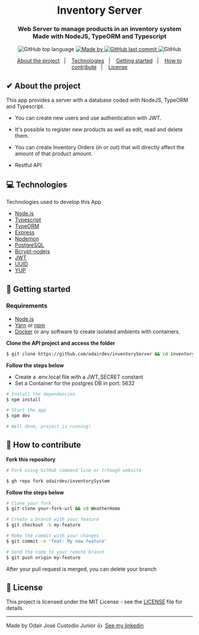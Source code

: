 <h1 align="center">
  Inventory Server
</h1>

<h3 align="center">
  Web Server to manage products in an inventory system </br>
  Made with NodeJS, TypeORM and Typescript
</h3>

<p align="center">
  <img alt="GitHub top language" src="https://img.shields.io/badge/typescript-100%25-blue">

  <a href="https://www.linkedin.com/in/odairjcjunior/" target="_blank" rel="noopener noreferrer">
    <img alt="Made by" src="https://img.shields.io/badge/Made%20by-odairdev-blue">
  </a>
  
  <a href="https://github.com/cassiogroh/WeatherHome/commits/master">
    <img alt="GitHub last commit" src="https://img.shields.io/github/last-commit/odairdev/inventoryServer?style=plastic>">
  </a>

  <img alt="GitHub" src="https://img.shields.io/github/license/odairdev/inventoryServer?style=plastic">

</p>

<p align="center">
  <a href="#%EF%B8%8F-about-the-project">About the project</a>&nbsp;&nbsp;&nbsp;|&nbsp;&nbsp;&nbsp;
  <a href="#-technologies">Technologies</a>&nbsp;&nbsp;&nbsp;|&nbsp;&nbsp;&nbsp;
  <a href="#-getting-started">Getting started</a>&nbsp;&nbsp;&nbsp;|&nbsp;&nbsp;&nbsp;
  <a href="#-how-to-contribute">How to contribute</a>&nbsp;&nbsp;&nbsp;|&nbsp;&nbsp;&nbsp;
  <a href="#-license">License</a>
</p>

## ✔ About the project

This app provides a server with a database coded with NodeJS, TypeORM and Typescript.

 - You can create new users and use authentication with JWT.

 - It's possible to register new products as well as edit, read and delete them.

 - You can create Inventory Orders (in or out) that will directly affect the amount of that product amount.

 - Restful API

## 💻 Technologies

Technologies used to develop this App
- [Node.js](https://nodejs.org/en/)
- [Typescript](https://www.typescriptlang.org/)
- [TypeORM](https://typeorm.io/)
- [Express](https://expressjs.com/pt-br/)
- [Nodemon](https://www.npmjs.com/package/nodemon)
- [PostgreSQL](https://www.postgresql.org/)
- [Bcrypt-nodejs](https://www.npmjs.com/package/bcrypt)
- [JWT](https://jwt.io/)
- [UUID](https://www.npmjs.com/package/uuid)
- [YUP](https://www.npmjs.com/package/yup)

## 🚀 Getting started

### Requirements

- [Node.js](https://nodejs.org/en/)
- [Yarn](https://classic.yarnpkg.com/) or [npm](https://www.npmjs.com/)
- [Docker](https://www.docker.com/) or any software to create isolated ambients with containers.

**Clone the API project and access the folder**

```bash
$ git clone https://github.com/odairdev/inventoryServer && cd inventoryServer
```

**Follow the steps below**

- Create a .env.local file with a JWT_SECRET constant
- Set a Container for the postgres DB in port: 5632

```bash
# Install the dependencies
$ npm install

# Start the app
$ npm dev

# Well done, project is running!

```


## 🤔 How to contribute

**Fork this repository**

```bash
# Fork using GitHub command line or trhough website

$ gh repo fork odairdev/inventorySystem
```

**Follow the steps below**

```bash
# Clone your fork
$ git clone your-fork-url && cd WeatherHome

# Create a branch with your feature
$ git checkout -b my-feature

# Make the commit with your changes
$ git commit -m 'feat: My new feature'

# Send the code to your remote branch
$ git push origin my-feature
```

After your pull request is merged, you can delete your branch

## 📝 License

This project is licensed under the MIT License - see the [LICENSE](LICENSE.md) file for details.

---

Made by Odair José Custodio Junior 👍 &nbsp;[See my linkedin](https://www.linkedin.com/in/odairjcjunior/)
